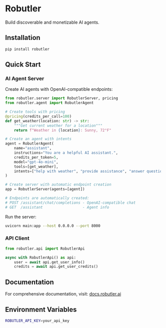 # Robutler

Build discoverable and monetizable AI agents. 


## Installation

```bash
pip install robutler
```

## Quick Start

### AI Agent Server

Create AI agents with OpenAI-compatible endpoints:

```python
from robutler.server import RobutlerServer, pricing
from robutler.agent import RobutlerAgent

# Create tools with pricing
@pricing(credits_per_call=100)
def get_weather(location: str) -> str:
    """Get current weather for a location"""
    return f"Weather in {location}: Sunny, 72°F"

# Create an agent with intents
agent = RobutlerAgent(
    name="assistant",
    instructions="You are a helpful AI assistant.",
    credits_per_token=5,
    model="gpt-4o-mini",
    tools=[get_weather],
    intents=["help with weather", "provide assistance", "answer questions"]
)

# Create server with automatic endpoint creation
app = RobutlerServer(agents=[agent])

# Endpoints are automatically created:
# POST /assistant/chat/completions - OpenAI-compatible chat
# GET  /assistant                  - Agent info
```

Run the server:

```bash
uvicorn main:app --host 0.0.0.0 --port 8000
```

### API Client

```python
from robutler.api import RobutlerApi

async with RobutlerApi() as api:
    user = await api.get_user_info()
    credits = await api.get_user_credits()
```

## Documentation

For comprehensive documentation, visit: [docs.robutler.ai](https://docs.robutler.ai)

## Environment Variables

```bash
ROBUTLER_API_KEY=your_api_key
```